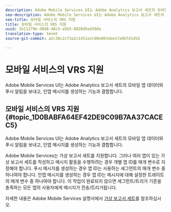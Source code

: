 ```yaml
---
description: Adobe Mobile Services UI는 Adobe Analytics 보고서 세트의 모바일 앱 데이터와 푸시 알림을 보내고, 인앱 메시지를 생성하는 기능과 결합합니다.
seo-description: Adobe Mobile Services UI는 Adobe Analytics 보고서 세트의 모바일 앱 데이터와 푸시 알림을 보내고, 인앱 메시지를 생성하는 기능과 결합합니다.
seo-title: 모바일 서비스의 VRS 지원
title: 모바일 서비스의 VRS 지원
uuid: 1b11279e-d0d8-48c5-a5b5-8020d5ed39da
translation-type: tm+mt
source-git-commit: a2c38c2cf3a2c1451e2c60e003ebe1fa9bfd145d

---
```



# 모바일 서비스의 VRS 지원

Adobe Mobile Services UI는 Adobe Analytics 보고서 세트의 모바일 앱 데이터와 푸시 알림을 보내고, 인앱 메시지를 생성하는 기능과 결합합니다.

## 모바일 서비스의 VRS 지원 {#topic_1D0BABFA64EF42DE9C09B7AA37CACEC5}

Adobe Mobile Services UI는 Adobe Analytics 보고서 세트의 모바일 앱 데이터와 푸시 알림을 보내고, 인앱 메시지를 생성하는 기능과 결합합니다.

Adobe Mobile Services는 가상 보고서 세트를 지원합니다. 그러나 여러 앱이 있는 가상 보고서 세트를 작성하고 메시지 활동을 수행하려는 경우 개별 앱 ID를 매개 변수로 지정해야 합니다. 푸시 메시지를 생성하는 경우 앱 ID는 사용하는 세그먼트의 매개 변수 중 하나여야 합니다. 인앱 메시지를 생성하는 경우 앱 ID는 메시지에 대해 설정한 트레이트의 매개 변수 중 하나여야 합니다. 이 작업이 완료되지 않으면 세그먼트/트리거 기준을 충족하는 모든 앱의 사용자에게 메시지가 전송/트리거됩니다.

자세한 내용은 Adobe Mobile Services 설명서에서 [가상 보고서 세트](https://marketing.adobe.com/resources/help/en_US/mobile/c_mob_vrs.html)를 참조하십시오.
